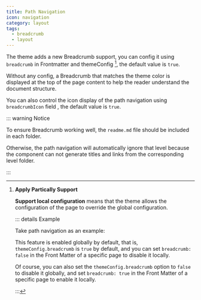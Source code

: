 ```yaml
---
title: Path Navigation
icon: navigation
category: layout
tags:
  - breadcrumb
  - layout
---
```


The theme adds a new Breadcrumb support, you can config it using `breadcrumb` in Frontmatter and themeConfig <Badge text="Support page config" /> [^applypartically], the default value is `true`.

Without any config, a Breadcrumb that matches the theme color is displayed at the top of the page content to help the reader understand the document structure.

<!-- more -->

You can also control the icon display of the path navigation using `breadcrumbIcon` field <Badge text="Support page config" />, the default value is `true`.

::: warning Notice

To ensure Breadcrumb working well, the `readme.md` file should be included in each folder.

Otherwise, the path navigation will automatically ignore that level because the component can not generate titles and links from the corresponding level folder.

:::

[^applypartically]: **Apply Partically Support**

    **Support local configuration**<Badge text="Support page config" /> means that the theme allows the configuration of the page to override the global configuration.

    ::: details Example

    Take path navigation as an example:

    This feature is enabled globally by default, that is, `themeConfig.breadcrumb` is `true` by default, and you can set `breadcrumb: false` in the Front Matter of a specific page to disable it locally.

    Of course, you can also set the `themeConfig.breadcrumb` option to `false` to disable it globally, and set `breadcrumb: true` in the Front Matter of a specific page to enable it locally.

    :::

